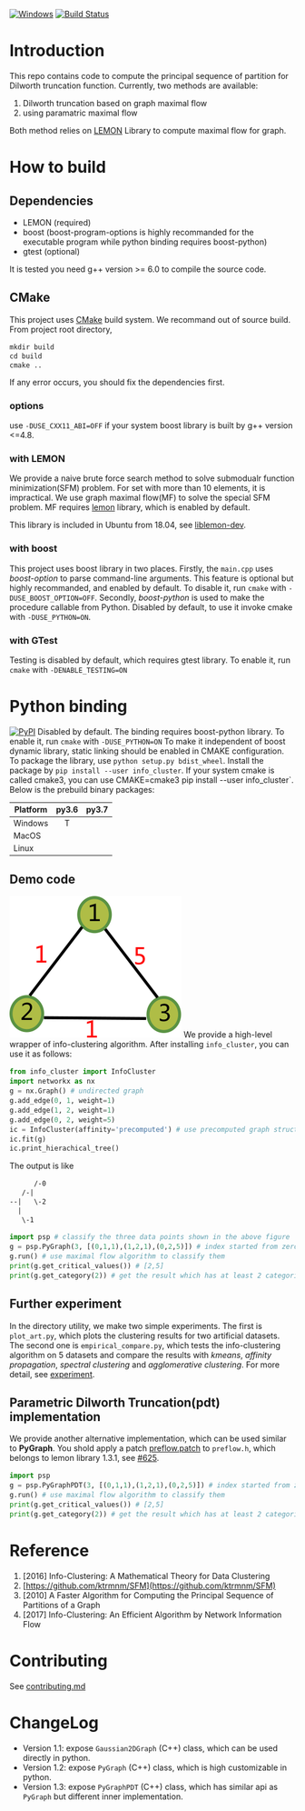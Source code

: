 [![Windows](https://ci.appveyor.com/api/projects/status/github/zhaofeng-shu33/principal_sequence_of_partition?branch=master&svg=true)](https://ci.appveyor.com/project/zhaofeng-shu33/principal-sequence-of-partition)
[![Build Status](https://api.travis-ci.com/zhaofeng-shu33/principal_sequence_of_partition.svg?branch=master)](https://travis-ci.com/zhaofeng-shu33/principal_sequence_of_partition/)
# Introduction
This repo contains code to compute the principal sequence of partition for Dilworth truncation function.
Currently, two methods are available:

1. Dilworth truncation based on graph maximal flow
2. using paramatric maximal flow

Both method relies on [LEMON](https://lemon.cs.elte.hu/trac/lemon) Library to compute maximal flow for graph.

# How to build

## Dependencies

* LEMON (required)
* boost (boost-program-options is highly recommanded for the executable program while python binding requires boost-python)
* gtest (optional)

<!--
We provide a way to compile without any dependencies (you can get an executable). But this method uses brute force search and has limited command line argument
parsing capacity. To quickly try this way, invoke cmake with `-DUSE_LEMON=OFF -DUSE_BOOST_OPTION=OFF`.
You can use your operating system package manager to install the above dependencies.
-->

It is tested you need g++ version >= 6.0 to compile the source code.

## CMake
This project uses [CMake](https://cmake.org) build system. We recommand out of source build. From project root directory,
```shell
mkdir build
cd build
cmake ..
```
If any error occurs, you should fix the dependencies first.

### options
use `-DUSE_CXX11_ABI=OFF` if your system boost library is built by g++ version <=4.8.

### with LEMON
We provide a naive brute force search method to solve submodualr function minimization(SFM) problem. For set with more than 10 elements, it is impractical. We use graph maximal flow(MF) to solve the special SFM problem. MF requires [lemon](https://lemon.cs.elte.hu/trac/lemon) library, which is enabled by default.

This library is included in Ubuntu from 18.04, see [liblemon-dev](https://packages.ubuntu.com/bionic/liblemon-dev).

### with boost
This project uses boost library in two places. Firstly, the `main.cpp` uses *boost-option* to parse command-line arguments. This feature is optional but highly recommanded, and enabled by default. To disable it, run `cmake` with `-DUSE_BOOST_OPTION=OFF`. Secondly, *boost-python* is used to make the procedure callable from Python.
Disabled by default, to use it invoke cmake with `-DUSE_PYTHON=ON`.

### with GTest
Testing is disabled by default, which requires gtest library. To enable it, run `cmake` with `-DENABLE_TESTING=ON`


# Python binding
[![PyPI](https://img.shields.io/pypi/v/info_cluster.svg)](https://pypi.org/project/info_cluster)
Disabled by default. The binding requires boost-python library. To enable it, run `cmake` with `-DUSE_PYTHON=ON`
To make it independent of boost dynamic library, static linking should be enabled in CMAKE configuration.
To package the library, use `python setup.py bdist_wheel`.
Install the package by `pip install --user info_cluster`. If your system cmake is called cmake3, you can use
CMAKE=cmake3 pip install --user info_cluster`.
Below is the prebuild
binary packages:

| Platform | py3.6 | py3.7 |
| -------- | :---: | :---: |
| Windows  |   T   |       |
| MacOS    |       |       |
| Linux    |       |       |

## Demo code
![](example.png)
We provide a high-level wrapper of info-clustering algorithm. 
After installing `info_cluster`, you can use it as follows:
```Python
from info_cluster import InfoCluster
import networkx as nx
g = nx.Graph() # undirected graph
g.add_edge(0, 1, weight=1)
g.add_edge(1, 2, weight=1)
g.add_edge(0, 2, weight=5)
ic = InfoCluster(affinity='precomputed') # use precomputed graph structure
ic.fit(g)
ic.print_hierachical_tree()
```
The output is like
```shell
      /-0
   /-|
--|   \-2
  |
   \-1
```
```Python
import psp # classify the three data points shown in the above figure
g = psp.PyGraph(3, [(0,1,1),(1,2,1),(0,2,5)]) # index started from zero, similarity is 5 for vertex 0 and 2
g.run() # use maximal flow algorithm to classify them
print(g.get_critical_values()) # [2,5]
print(g.get_category(2)) # get the result which has at least 2 categories, which is [1,0,1]
```    
## Further experiment
In the directory utility, we make two simple experiments. The first is `plot_art.py`, 
which plots the clustering results for two artificial datasets.
The second one is `empirical_compare.py`, which tests the info-clustering algorithm on 5 datasets
and compare the results with *kmeans*, *affinity propagation*, *spectral clustering* and *agglomerative clustering*.
For more detail, see [experiment](utility/README.md).

## Parametric Dilworth Truncation(pdt) implementation
We provide another alternative implementation, which can be used similar to **PyGraph**.
You shold apply a patch [preflow.patch](./preflow.patch) to `preflow.h`, which belongs to lemon library 1.3.1, see
[#625](https://lemon.cs.elte.hu/trac/lemon/ticket/625).

```Python
import psp
g = psp.PyGraphPDT(3, [(0,1,1),(1,2,1),(0,2,5)]) # index started from zero, similarity is 5 for vertex 0 and 2
g.run() # use maximal flow algorithm to classify them
print(g.get_critical_values()) # [2,5]
print(g.get_category(2)) # get the result which has at least 2 categories, which is [0,1,0]
```  

# Reference
1. [2016] Info-Clustering: A Mathematical Theory for Data Clustering
1. [https://github.com/ktrmnm/SFM](https://github.com/ktrmnm/SFM)
1. [2010] A Faster Algorithm for Computing the Principal Sequence of Partitions of a Graph
1. [2017] Info-Clustering: An Efficient Algorithm by Network Information Flow

# Contributing
See [contributing.md](./contributing.md)

# ChangeLog
* Version 1.1: expose `Gaussian2DGraph` (C++) class, which can be used directly in python.
* Version 1.2: expose `PyGraph` (C++) class, which is high customizable in python.
* Version 1.3: expose `PyGraphPDT` (C++) class, which has similar api as `PyGraph` but different inner implementation.